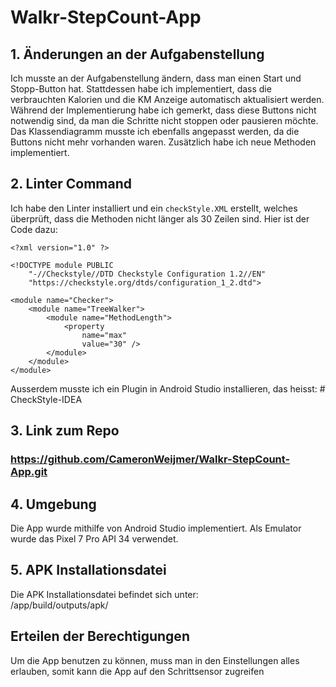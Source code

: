 # Walkr-StepCount-App

## 1. Änderungen an der Aufgabenstellung

Ich musste an der Aufgabenstellung ändern, dass man einen Start und Stopp-Button hat. Stattdessen habe ich implementiert, dass die verbrauchten Kalorien und die KM Anzeige automatisch aktualisiert werden. Während der Implementierung habe ich gemerkt, dass diese Buttons nicht notwendig sind, da man die Schritte nicht stoppen oder pausieren möchte. Das Klassendiagramm musste ich ebenfalls angepasst werden, da die Buttons nicht mehr vorhanden waren. Zusätzlich habe ich neue Methoden implementiert.

## 2. Linter Command

Ich habe den Linter installiert und ein `checkStyle.XML` erstellt, welches überprüft, dass die Methoden nicht länger als 30 Zeilen sind. Hier ist der Code dazu:

```
<?xml version="1.0" ?>

<!DOCTYPE module PUBLIC
    "-//Checkstyle//DTD Checkstyle Configuration 1.2//EN"
    "https://checkstyle.org/dtds/configuration_1_2.dtd">

<module name="Checker">
    <module name="TreeWalker">
        <module name="MethodLength">
            <property
                name="max"
                value="30" />
        </module>
    </module>
</module>
```
Ausserdem musste ich ein Plugin in Android Studio installieren, das heisst: # CheckStyle-IDEA

## 3. Link zum Repo 
### https://github.com/CameronWeijmer/Walkr-StepCount-App.git

## 4. Umgebung
Die App wurde mithilfe von Android Studio implementiert.
Als Emulator wurde das Pixel 7 Pro API 34 verwendet.

## 5. APK Installationsdatei
Die APK Installationsdatei befindet sich unter: <br>
/app/build/outputs/apk/

## Erteilen der Berechtigungen
Um die App benutzen zu können, muss man in den Einstellungen alles erlauben, somit kann die App auf den Schrittsensor zugreifen
